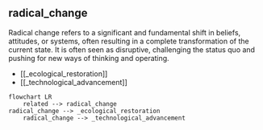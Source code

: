 ## radical_change
Radical change refers to a significant and fundamental shift in beliefs, attitudes, or systems, often resulting in a complete transformation of the current state. It is often seen as disruptive, challenging the status quo and pushing for new ways of thinking and operating.


- [[_ecological_restoration]]
- [[_technological_advancement]]


```mermaid
flowchart LR
    related --> radical_change
radical_change --> _ecological_restoration
    radical_change --> _technological_advancement
```
